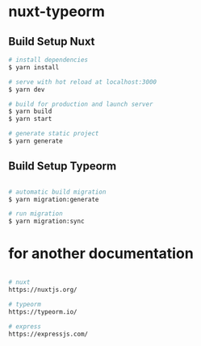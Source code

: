 # nuxt-typeorm

## Build Setup Nuxt

```bash
# install dependencies
$ yarn install

# serve with hot reload at localhost:3000
$ yarn dev

# build for production and launch server
$ yarn build
$ yarn start

# generate static project
$ yarn generate
```

## Build Setup Typeorm

```bash

# automatic build migration
$ yarn migration:generate

# run migration
$ yarn migration:sync

```

# for another documentation

```bash

# nuxt
https://nuxtjs.org/

# typeorm
https://typeorm.io/

# express
https://expressjs.com/
```
